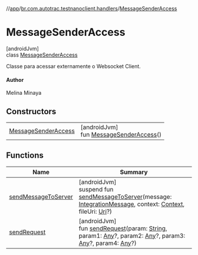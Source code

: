 //[app](../../../index.md)/[br.com.autotrac.testnanoclient.handlers](../index.md)/[MessageSenderAccess](index.md)

# MessageSenderAccess

[androidJvm]\
class [MessageSenderAccess](index.md)

Classe para acessar externamente o Websocket Client.

#### Author

Melina Minaya

## Constructors

| | |
|---|---|
| [MessageSenderAccess](-message-sender-access.md) | [androidJvm]<br>fun [MessageSenderAccess](-message-sender-access.md)() |

## Functions

| Name | Summary |
|---|---|
| [sendMessageToServer](send-message-to-server.md) | [androidJvm]<br>suspend fun [sendMessageToServer](send-message-to-server.md)(message: [IntegrationMessage](../../br.com.autotrac.testnanoclient.dataRemote/-integration-message/index.md), context: [Context](https://developer.android.com/reference/kotlin/android/content/Context.html), fileUri: [Uri](https://developer.android.com/reference/kotlin/android/net/Uri.html)?) |
| [sendRequest](send-request.md) | [androidJvm]<br>fun [sendRequest](send-request.md)(param: [String](https://kotlinlang.org/api/latest/jvm/stdlib/kotlin/-string/index.html), param1: [Any](https://kotlinlang.org/api/latest/jvm/stdlib/kotlin/-any/index.html)?, param2: [Any](https://kotlinlang.org/api/latest/jvm/stdlib/kotlin/-any/index.html)?, param3: [Any](https://kotlinlang.org/api/latest/jvm/stdlib/kotlin/-any/index.html)?, param4: [Any](https://kotlinlang.org/api/latest/jvm/stdlib/kotlin/-any/index.html)?) |

